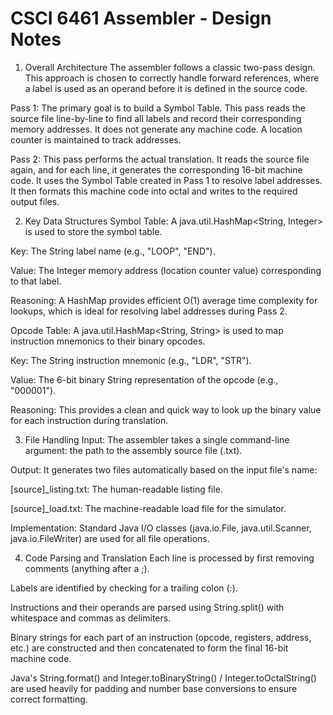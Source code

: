 # CSCI 6461 Assembler - Design Notes
1. Overall Architecture
   The assembler follows a classic two-pass design. This approach is chosen to correctly handle forward references, where a label is used as an operand before it is defined in the source code.

Pass 1: The primary goal is to build a Symbol Table. This pass reads the source file line-by-line to find all labels and record their corresponding memory addresses. It does not generate any machine code. A location counter is maintained to track addresses.

Pass 2: This pass performs the actual translation. It reads the source file again, and for each line, it generates the corresponding 16-bit machine code. It uses the Symbol Table created in Pass 1 to resolve label addresses. It then formats this machine code into octal and writes to the required output files.

2. Key Data Structures
   Symbol Table: A java.util.HashMap<String, Integer> is used to store the symbol table.

Key: The String label name (e.g., "LOOP", "END").

Value: The Integer memory address (location counter value) corresponding to that label.

Reasoning: A HashMap provides efficient O(1) average time complexity for lookups, which is ideal for resolving label addresses during Pass 2.

Opcode Table: A java.util.HashMap<String, String> is used to map instruction mnemonics to their binary opcodes.

Key: The String instruction mnemonic (e.g., "LDR", "STR").

Value: The 6-bit binary String representation of the opcode (e.g., "000001").

Reasoning: This provides a clean and quick way to look up the binary value for each instruction during translation.

3. File Handling
   Input: The assembler takes a single command-line argument: the path to the assembly source file (.txt).

Output: It generates two files automatically based on the input file's name:

[source]_listing.txt: The human-readable listing file.

[source]_load.txt: The machine-readable load file for the simulator.

Implementation: Standard Java I/O classes (java.io.File, java.util.Scanner, java.io.FileWriter) are used for all file operations.

4. Code Parsing and Translation
   Each line is processed by first removing comments (anything after a ;).

Labels are identified by checking for a trailing colon (:).

Instructions and their operands are parsed using String.split() with whitespace and commas as delimiters.

Binary strings for each part of an instruction (opcode, registers, address, etc.) are constructed and then concatenated to form the final 16-bit machine code.

Java's String.format() and Integer.toBinaryString() / Integer.toOctalString() are used heavily for padding and number base conversions to ensure correct formatting.